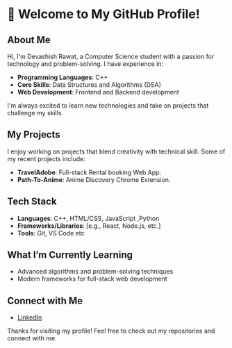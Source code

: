 # 👋 Welcome to My GitHub Profile!

## About Me
Hi, I'm Devashish Rawat, a Computer Science student with a passion for technology and problem-solving. I have experience in:
- **Programming Languages**: C++
- **Core Skills**: Data Structures and Algorithms (DSA)
- **Web Development**: Frontend and Backend development

I'm always excited to learn new technologies and take on projects that challenge my skills.

## My Projects
I enjoy working on projects that blend creativity with technical skill. Some of my recent projects include:
- **TravelAdobe**: Full-stack Rental booking Web App.
- **Path-To-Anime**: Anime Discovery Chrome Extension.

## Tech Stack
- **Languages**: C++, HTML/CSS, JavaScript ,Python
- **Frameworks/Libraries**: [e.g., React, Node.js, etc.]
- **Tools**: Git, VS Code etc

## What I’m Currently Learning
- Advanced algorithms and problem-solving techniques
- Modern frameworks for full-stack web development

## Connect with Me
- [LinkedIn](www.linkedin.com/in/devashish-rawat-59786a284)

Thanks for visiting my profile! Feel free to check out my repositories and connect with me.

